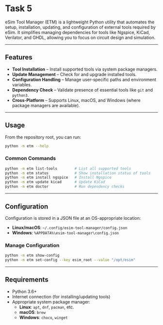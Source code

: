 # Task 5

eSim Tool Manager (ETM) is a lightweight Python utility that automates the setup, installation, updating, and configuration of external tools required by eSim. It simplifies managing dependencies for tools like Ngspice, KiCad, Verilator, and GHDL, allowing you to focus on circuit design and simulation.

---

## Features 

- **Tool Installation** – Install supported tools via system package managers.
- **Update Management** – Check for and upgrade installed tools.
- **Configuration Handling** – Manage user-specific paths and environment variables.
- **Dependency Check** – Validate presence of essential tools like `git` and `python3`.
- **Cross-Platform** – Supports Linux, macOS, and Windows (where package managers are available).

---

## Usage

From the repository root, you can run:

```bash
python -m etm --help
```

### Common Commands

```bash
python -m etm list-tools        # List all supported tools
python -m etm status            # Show installation status of tools
python -m etm install ngspice   # Install Ngspice
python -m etm update kicad      # Update KiCad
python -m etm doctor            # Run dependency checks
```

---

## Configuration

Configuration is stored in a JSON file at an OS-appropriate location:

- **Linux/macOS**: `~/.config/esim-tool-manager/config.json`
- **Windows**: `%APPDATA%\esim-tool-manager\config.json`

### Manage Configuration

```bash
python -m etm show-config
python -m etm set-config --key esim_root --value "/opt/esim"
```

---

## Requirements

- Python 3.6+
- Internet connection (for installing/updating tools)
- Appropriate system package manager:
  - **Linux**: `apt`, `dnf`, `pacman`, etc.
  - **macOS**: `brew`
  - **Windows**: `choco`, `winget`
